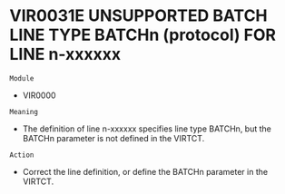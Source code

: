 # VIR0031E UNSUPPORTED BATCH LINE TYPE BATCHn (protocol) FOR LINE n-xxxxxx

`Module`
- VIR0000

`Meaning`
- The definition of line n-xxxxxx specifies line type BATCHn, but the BATCHn parameter is not defined in the VIRTCT.

`Action`
- Correct the line definition, or define the BATCHn parameter in the VIRTCT.
